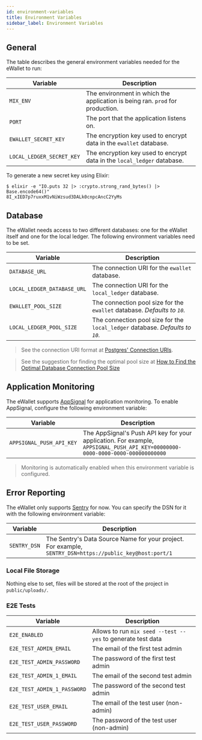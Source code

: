 ```yaml
---
id: environment-variables
title: Environment Variables
sidebar_label: Environment Variables
---
```



## General

The table describes the general environment variables needed for the eWallet to run:

| Variable  | Description   |
| ---       |   ---         |
| `MIX_ENV` | The environment in which the application is being ran. `prod` for production. |
| `PORT`    | The port that the application listens on. |
| `EWALLET_SECRET_KEY`      | The encryption key used to encrypt data in the `ewallet` database. |
| `LOCAL_LEDGER_SECRET_KEY` | The encryption key used to encrypt data in the `local_ledger` database. |



To generate a new secret key using Elixir:

```
$ elixir -e "IO.puts 32 |> :crypto.strong_rand_bytes() |> Base.encode64()"
8I_xIED7p7ruxxM1vNiWzsud3DALk0cnpcAncC2YyMs
```

## Database

The eWallet needs access to two different databases: one for the eWallet itself and one for the local ledger. The following environment variables need to be set.

| Variable  | Description   |
| ---       |   ---         |
| `DATABASE_URL` | The connection URI for the `ewallet` database. |
| `LOCAL_LEDGER_DATABASE_URL` | The connection URI for the `local_ledger` database. |
| `EWALLET_POOL_SIZE` | The connection pool size for the `ewallet` database. _Defaults to `10`._ |
| `LOCAL_LEDGER_POOL_SIZE` | The connection pool size for the `local_ledger` database. _Defaults to `10`._ |

> See the connection URI format at [Postgres' Connection URIs](https://www.postgresql.org/docs/current/libpq-connect.html#id-1.7.3.8.3.6).

> See the suggestion for finding the optimal pool size at [How to Find the Optimal Database Connection Pool Size](https://wiki.postgresql.org/wiki/Number_Of_Database_Connections#How_to_Find_the_Optimal_Database_Connection_Pool_Size)


## Application Monitoring

The eWallet supports [AppSignal](https://appsignal.com/) for application monitoring. To enable AppSignal, configure the following environment variable:

| Variable  | Description   |
| ---       |   ---         |
| `APPSIGNAL_PUSH_API_KEY` | The AppSignal's Push API key for your application. For example, `APPSIGNAL_PUSH_API_KEY=00000000-0000-0000-0000-000000000000` |

> Monitoring is automatically enabled when this environment variable is configured.

## Error Reporting

The eWallet only supports [Sentry](https://sentry.io/welcome/) for now. You can specify the DSN for it with the following environment variable:

| Variable  | Description   |
| ---       |   ---         |
| `SENTRY_DSN` | The Sentry's Data Source Name for your project. For example, `SENTRY_DSN=https://public_key@host:port/1` |


### Local File Storage

Nothing else to set, files will be stored at the root of the project in `public/uploads/`.

### E2E Tests

| Variable  | Description   |
| ---       |   ---         |
| `E2E_ENABLED` | Allows to run `mix seed --test --yes` to generate test data |
| `E2E_TEST_ADMIN_EMAIL` | The email of the first test admin |
| `E2E_TEST_ADMIN_PASSWORD` | The password of the first test admin |
| `E2E_TEST_ADMIN_1_EMAIL` |  The email of the second test admin |
| `E2E_TEST_ADMIN_1_PASSWORD` | The password of the second test admin |
| `E2E_TEST_USER_EMAIL` | The email of the test user (non-admin) |
| `E2E_TEST_USER_PASSWORD` | The password of the test user (non-admin) |